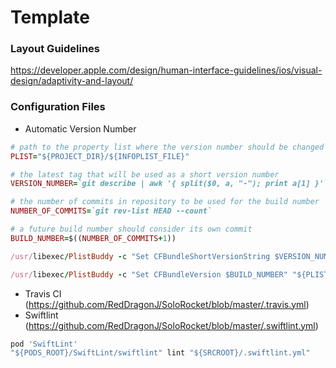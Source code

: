 # Template

### Layout Guidelines
https://developer.apple.com/design/human-interface-guidelines/ios/visual-design/adaptivity-and-layout/

### Configuration Files
- Automatic Version Number
```ruby
# path to the property list where the version number should be changed
PLIST="${PROJECT_DIR}/${INFOPLIST_FILE}"

# the latest tag that will be used as a short version number
VERSION_NUMBER=`git describe | awk '{ split($0, a, "-"); print a[1] }'`

# the number of commits in repository to be used for the build number
NUMBER_OF_COMMITS=`git rev-list HEAD --count`

# a future build number should consider its own commit
BUILD_NUMBER=$((NUMBER_OF_COMMITS+1))

/usr/libexec/PlistBuddy -c "Set CFBundleShortVersionString $VERSION_NUMBER" "${PLIST}"

/usr/libexec/PlistBuddy -c "Set CFBundleVersion $BUILD_NUMBER" "${PLIST}"
```
- Travis CI (https://github.com/RedDragonJ/SoloRocket/blob/master/.travis.yml)
- Swiftlint (https://github.com/RedDragonJ/SoloRocket/blob/master/.swiftlint.yml)
```ruby
pod 'SwiftLint'
"${PODS_ROOT}/SwiftLint/swiftlint" lint "${SRCROOT}/.swiftlint.yml"
```
